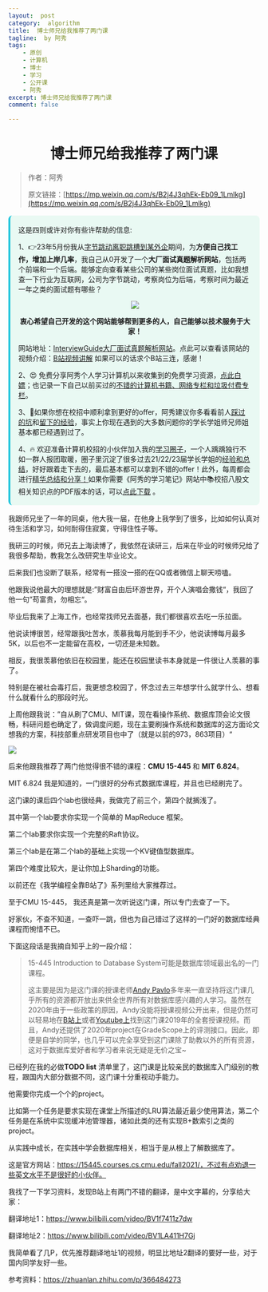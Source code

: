 ```yaml
---
layout:  post
category:  algorithm
title:  博士师兄给我推荐了两门课
tagline:  by 阿秀
tags:
    - 原创
    - 计算机
    - 博士
    - 学习
    - 公开课
    - 阿秀
excerpt: 博士师兄给我推荐了两门课
comment: false

---
```



<h1 align="center">博士师兄给我推荐了两门课</h1>

> 作者：阿秀
>
> 原文链接：[https://mp.weixin.qq.com/s/B2j4J3qhEk-Eb09_1Lmlkg](https://mp.weixin.qq.com/s/B2j4J3qhEk-Eb09_1Lmlkg)

<div style="border-color: #24C6DC;
            background-color: #e9f9f3;         
            margin: 1rem 0;
        padding: .25rem 1rem;
        border-left-width: .3rem;
        border-left-style: solid;
        border-radius: .5rem;
        color: inherit;">
  <p>这是四则或许对你有些许帮助的信息:</p>
  <p>1、👉23年5月份我从<a style="text-decoration: underline" href="https://mp.weixin.qq.com/s/zKItpGwIkHKK4g2aOlL2rA" target="_blank">字节跳动离职跳槽到某外企</a>期间，为<span style="font-weight:bold">方便自己找工作，增加上岸几率</span>，我自己从0开发了一个<span style="font-weight:bold">大厂面试真题解析网站</span>，包括两个前端和一个后端。能够定向查看某些公司的某些岗位面试真题，比如我想查一下行业为互联网，公司为字节跳动，考察岗位为后端，考察时间为最近一年之类的面试题有哪些？
<div align="center">
  <a  style="text-decoration: underline" href="https://top.interviewguide.cn/" target="_blank">  <img src="http://oss.interviewguide.cn/img/202308091638172.png" style="zoom:100%;" /></a>
<p style="font-weight:bold">衷心希望自己开发的这个网站能够帮到更多的人，自己能够以技术服务于大家！</p>
</div>网站地址：<a style="text-decoration: underline" href="https://top.interviewguide.cn/" target="_blank">InterviewGuide大厂面试真题解析网站</a>。点此可以查看该网站的视频介绍：<a style="text-decoration: underline" href="https://www.bilibili.com/video/BV1f94y1C7BL" target="_blank">B站视频讲解</a>   如果可以的话求个B站三连，感谢！
  </p> 
  <p>2、😍
    免费分享阿秀个人学习计算机以来收集到的免费学习资源，<a style="text-decoration: underline" href="/notes/07-resources/01-free/01-introduce.html" target="_blank">点此白嫖</a>；也记录一下自己以前买过的<a style="text-decoration: underline" href="/notes/07-resources/02-precious.html" target="_blank">不错的计算机书籍、网络专栏和垃圾付费专栏</a>。
  </p>
  <p>3、🚀如果你想在校招中顺利拿到更好的offer，阿秀建议你多看看前人<a style="text-decoration: underline" href="https://www.yuque.com/tuobaaxiu/httmmc/npg1k81zeq4wfpyz" target="_blank">踩过的坑</a>和<a style="text-decoration: underline"  target="_blank" href="https://www.yuque.com/tuobaaxiu/httmmc/gge9ppd0mbu2d3dp">留下的经验</a>，事实上你现在遇到的大多数问题你的学长学姐师兄师姐基本都已经遇到过了。
  </p>
  <p>4、🔥 欢迎准备计算机校招的小伙伴加入我的<a  style="text-decoration: underline" href="https://www.yuque.com/tuobaaxiu/httmmc/xg0otqvc17wfx4u9" target="_blank">学习圈子</a>，一个人踽踽独行不如一群人报团取暖，圈子里沉淀了很多过去21/22/23届学长学姐的<a  style="text-decoration: underline" href="https://www.yuque.com/tuobaaxiu/httmmc/gge9ppd0mbu2d3dp" target="_blank">经验和总结</a>，好好跟着走下去的，最后基本都可以拿到不错的offer！此外，每周都会进行<a  style="text-decoration: underline" href="https://www.yuque.com/tuobaaxiu/httmmc/npg1k81zeq4wfpyz" target="_blank">精华总结和分享！</a>如果你需要《阿秀的学习笔记》网站中📚︎校招八股文相关知识点的PDF版本的话，可以<a style="text-decoration: underline" href="https://www.yuque.com/tuobaaxiu/httmmc/qs0yn66apvkzw0ps" target="_blank">点此下载</a> 。</p>   </div>

我跟师兄坐了一年的同桌，他大我一届，在他身上我学到了很多，比如如何认真对待生活和学习，如何耐得住寂寞，守得住性子等。

我研三的时候，师兄去上海读博了，我依然在读研三，后来在毕业的时候师兄给了我很多帮助，教我怎么改研究生毕业论文。

后来我们也没断了联系，经常有一搭没一搭的在QQ或者微信上聊天唠嗑。

他跟我说他最大的理想就是:”财富自由后环游世界，开个人演唱会撒钱“，我回了他一句”苟富贵，勿相忘“。

毕业后我来了上海工作，也经常找师兄去面基，我们都很喜欢去吃一乐拉面。

他说读博很苦，经常跟我吐苦水，羡慕我每月能到手不少，他说读博每月最多5K，以后也不一定能留在高校，一切还是未知数。

相反，我很羡慕他依旧在校园里，能还在校园里读书本身就是一件很让人羡慕的事了。

特别是在被社会毒打后，我更想念校园了，怀念过去三年想学什么就学什么、想看什么就看什么的那段时光。

上周他跟我说：”自从刷了CMU、MIT课，现在看操作系统、数据库顶会论文很畅，科研问题也确定了，做调度问题，现在主要刷操作系统和数据库的这方面论文想我的方案，科技部重点研发项目也中了（就是以前的973，863项目）“

![](http://oss.interviewguide.cn/img/202205220010394.png)



后来他跟我推荐了两门他觉得很不错的课程：**CMU 15-445** 和  **MIT 6.824**。

MIT 6.824 我是知道的，一门很好的分布式数据库课程，并且也已经刷完了。

这门课的课后四个lab也很经典，我做完了前三个，第四个就搁浅了。

其中第一个lab要求你实现一个简单的 MapReduce 框架。

第二个lab要求你实现一个完整的Raft协议。

第三个lab是在第二个lab的基础上实现一个KV键值型数据库。

第四个难度比较大，是让你加上Sharding的功能。

以前还在《我学编程全靠B站了》系列里给大家推荐过。

至于CMU 15-445， 我还真是第一次听说这门课，所以专门去查了一下。

好家伙，不查不知道，一查吓一跳，但也为自己错过了这样的一门好的数据库经典课程而惋惜不已。

下面这段话是我摘自知乎上的一段介绍：

>15-445 Introduction to Database System可能是数据库领域最出名的一门课程。
>
>这主要是因为是这门课的授课老师[Andy Pavlo](https://link.zhihu.com/?target=http%3A//www.cs.cmu.edu/~pavlo/)多年来一直坚持将这门课几乎所有的资源都开放出来供全世界所有对数据库感兴趣的人学习。虽然在2020年由于一些政策的原因，Andy没能将授课视频公开出来，但是仍然可以轻易地在[B站上](https://link.zhihu.com/?target=https%3A//search.bilibili.com/all%3Fkeyword%3D15-445%26from_source%3Dwebtop_search%26spm_id_from%3D333.851)或者[Youtube上](https://link.zhihu.com/?target=https%3A//www.youtube.com/watch%3Fv%3DoeYBdghaIjc%26list%3DPLSE8ODhjZXjbohkNBWQs_otTrBTrjyohi)找到这门课2019年的全套授课视频。而且，Andy还提供了2020年project在GradeScope上的评测接口。因此，即便是自学的同学，也几乎可以完全享受到这门课除了助教以外的所有资源，这对于数据库爱好者和学习者来说无疑是无价之宝~

已经列在我的必做**TODO list** 清单里了，这门课是比较亲民的数据库入门级别的教程，跟国内大部分数据不同，这门课十分重视动手能力。

他需要你完成一个个的project。

比如第一个任务是要求实现在课堂上所描述的LRU算法最近最少使用算法，第二个任务是在系统中实现缓冲池管理器，诸如此类的还有实现B+数索引之类的project。

从实践中成长，在实践中学会数据库相关，相当于是从根上了解数据库了。

这是官方网站：https://15445.courses.cs.cmu.edu/fall2021/，不过有点劝退一些英文水平不是很好的小伙伴。

我找了一下学习资料，发现B站上有两门不错的翻译，是中文字幕的，分享给大家：

翻译地址1：https://www.bilibili.com/video/BV1f7411z7dw

翻译地址2：https://www.bilibili.com/video/BV1LA411H7Gj



我简单看了几P，优先推荐翻译地址1的视频，明显比地址2翻译的要好一些，对于国内同学友好一些。



参考资料：https://zhuanlan.zhihu.com/p/366484273

